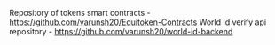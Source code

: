 Repository of tokens smart contracts - https://github.com/varunsh20/Equitoken-Contracts
World Id verify api repository - https://github.com/varunsh20/world-id-backend
